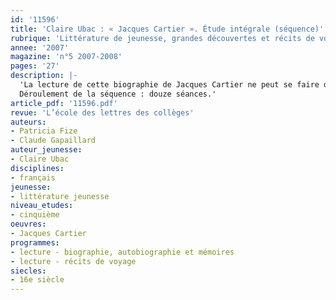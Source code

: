 ```yaml
---
id: '11596'
title: 'Claire Ubac : « Jacques Cartier ». Étude intégrale (séquence)'
rubrique: 'Littérature de jeunesse, grandes découvertes et récits de voyage [5e]'
annee: '2007'
magazine: 'n°5 2007-2008'
pages: '27'
description: |-
  'La lecture de cette biographie de Jacques Cartier ne peut se faire de façon distanciée sans un apport culturel minimum. Difficile de suivre les expéditions de Jacques Cartier et d’en comprendre les motivations sans quelques solides référents spatio-temporels. Quelles représentations a-t-on du monde au début du XVIe siècle ? Pourquoi ces expéditions ? Autour de quelles valeurs se construisent-elles ? C’est pourquoi il serait utile de faire précéder l’étude de l’œuvre intégrale par un parcours historique qui pourrait être établi en collaboration avec le professeur d’histoire et qui permettrait d’immerger l’élève lecteur dans un contexte très éloigné de ses propres représentations. Dans un second temps, l’élève est amené à s’interroger sur le travail du biographe en remontant jusqu’au récit fait par Jacques Cartier lui-même de sa découverte du Canada. Occasion, également d’interroger l’évolution de la langue et de l’écriture. Enfin, l’étude de la biographie amène à interroger les choix d’écriture de l’auteur, la manière dont elle a pris en charge les étapes d’une vie hors du commun pour nous la faire partager.
  Déroulement de la séquence : douze séances.'
article_pdf: '11596.pdf'
revue: 'L’école des lettres des collèges'
auteurs:
- Patricia Fize
- Claude Gapaillard
auteur_jeunesse:
- Claire Ubac
disciplines:
- français
jeunesse:
- littérature jeunesse
niveau_etudes:
- cinquième
oeuvres:
- Jacques Cartier
programmes:
- lecture - biographie, autobiographie et mémoires
- lecture - récits de voyage
siecles:
- 16e siècle
---
```

